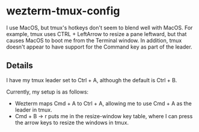 # wezterm-tmux-config

I use MacOS, but tmux's hotkeys don't seem to blend well with MacOS. For example, tmux uses CTRL + LeftArrow to resize a pane leftward, but that causes MacOS to boot me from the Terminal window. In addition, tmux doesn't appear to have support for the Command key as part of the leader.

## Details

I have my tmux leader set to Ctrl + A, although the default is Ctrl + B.

Currently, my setup is as follows:

* Wezterm maps Cmd + A to Ctrl + A, allowing me to use Cmd + A as the leader in tmux.
* Cmd + B -> r puts me in the resize-window key table, where I can press the arrow keys to resize the windows in tmux.
